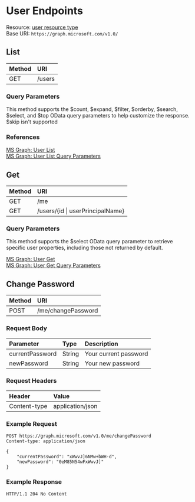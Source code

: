 # User Endpoints

Resource: [user resource type](https://learn.microsoft.com/en-us/graph/api/resources/user?view=graph-rest-1.0)  
Base URI: ```https://graph.microsoft.com/v1.0/```

## List
| Method   | URI |
| :------- | :------- |
| GET | /users |

### Query Parameters
This method supports the $count, $expand, $filter, $orderby, $search, $select, and $top OData query parameters to help customize the response. $skip isn't supported

### References
[MS Graph: User List](https://learn.microsoft.com/en-us/graph/api/user-list?view=graph-rest-1.0&tabs=http)  
[MS Graph: User List Query Parameters](https://learn.microsoft.com/en-us/graph/api/user-list?view=graph-rest-1.0&tabs=http#optional-query-parameters)

## Get
| Method   | URI |
| :------- | :------- |
| GET | /me |
| GET | /users/{id \| userPrincipalName} |

### Query Parameters
This method supports the $select OData query parameter to retrieve specific user properties, including those not returned by default.

[MS Graph: User Get](https://learn.microsoft.com/en-us/graph/api/user-get?view=graph-rest-1.0&tabs=http)  
[MS Graph: User Get Query Parameters](https://learn.microsoft.com/en-us/graph/api/user-get?view=graph-rest-1.0&tabs=http#optional-query-parameters)

## Change Password
| Method   | URI |
| :------- | :------- |
| POST | /me/changePassword |
### Request Body
| Parameter | Type | Description |
| :------- | :------- | :------- |
| currentPassword | String | Your current password |
| newPassword | String | Your new password |

### Request Headers
| Header   | Value |
| :------- | :------- |
| Content-type | application/json |

### Example Request
```
POST https://graph.microsoft.com/v1.0/me/changePassword
Content-type: application/json

{
    "currentPassword": "xWwvJ]6NMw+bWH-d",
    "newPassword": "0eM85N54wFxWwvJ]"
}
```
### Example Response
```
HTTP/1.1 204 No Content
```
